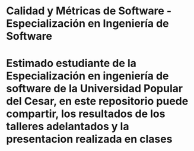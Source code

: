 # Calidad y Métricas de Software - Especialización en Ingeniería de Software

# Estimado estudiante de la Especialización en ingeniería de software de la Universidad Popular del Cesar, en este repositorio puede compartir, los resultados de los talleres adelantados y la presentacion realizada en clases
